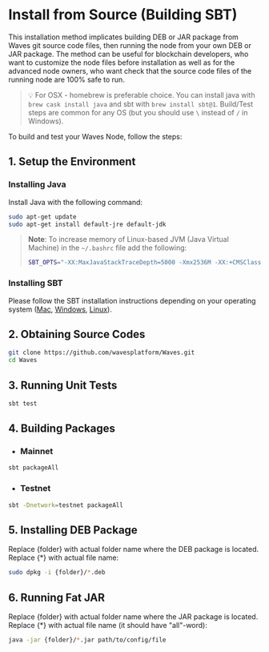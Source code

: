 # Install from Source (Building SBT)

This installation method implicates building DEB or JAR package from Waves git source code files, then running the node from your own DEB or JAR package. The method can be useful for blockchain developers, who want to customize the node files before installation as well as for the advanced node owners, who want check that the source code files of the running node are 100% safe to run.

> :bulb: For OSX - homebrew is preferable choice. You can install java with `brew cask install java` and sbt with `brew install sbt@1`. Build/Test steps are common for any OS (but you should use `\` instead of `/` in Windows).

To build and test your Waves Node, follow the steps:

## 1. Setup the Environment

### Installing Java

Install Java with the following command:

```bash
sudo apt-get update
sudo apt-get install default-jre default-jdk
```

>**Note**: To increase memory of Linux-based JVM (Java Virtual Machine) in the `~/.bashrc` file add the following:
>  ```bash
>  SBT_OPTS="-XX:MaxJavaStackTraceDepth=5000 -Xmx2536M -XX:+CMSClassUnloadingEnabled -Xss2M"
>  ```

### Installing SBT

Please follow the SBT installation instructions depending on your operating system ([Mac](https://www.scala-sbt.org/1.0/docs/Installing-sbt-on-Mac.html), [Windows](https://www.scala-sbt.org/1.0/docs/Installing-sbt-on-Windows.html), [Linux](https://www.scala-sbt.org/1.0/docs/Installing-sbt-on-Linux.html)).

## 2. Obtaining Source Codes

```bash
git clone https://github.com/wavesplatform/Waves.git
cd Waves
```

## 3. Running Unit Tests

```bash
sbt test
```

## 4. Building Packages

* ### Mainnet

```bash
sbt packageAll
```

* ### Testnet

```bash
sbt -Dnetwork=testnet packageAll
```

## 5. Installing DEB Package

Replace {folder} with actual folder name where the DEB package is located. Replace {*} with actual file name:

```bash
sudo dpkg -i {folder}/*.deb
```

## 6. Running Fat JAR

Replace {folder} with actual folder name where the JAR package is located. Replace {*} with actual file name \(it should have "all"-word\):

```bash
java -jar {folder}/*.jar path/to/config/file
```
